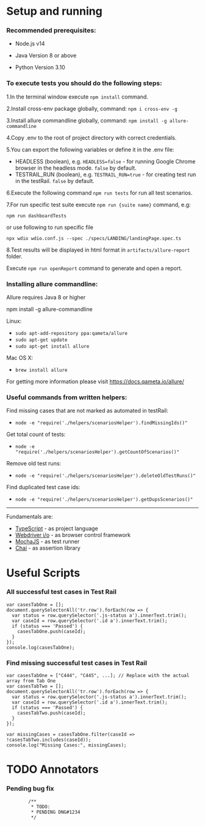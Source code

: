 # Setup and running
### Recommended prerequisites: 

- Node.js v14

- Java Version 8 or above

- Python Version 3.10

### To execute tests you should do the following steps:

1.In the terminal window execute ``npm install`` command.

2.Install cross-env package globally, command: ``npm i cross-env -g``

3.Install allure commandline globally, command: ``npm install -g allure-commandline``

4.Copy .env to the root of project directory with correct credentials.

5.You can export the following variables or define it in the .env file:

- HEADLESS (boolean), e.g. ``HEADLESS=false`` - for running Google Chrome browser in the headless mode. ``false`` by default.
- TESTRAIL_RUN (boolean), e.g. ``TESTRAIL_RUN=true`` -  for creating test run in the testRail. ``false`` by default.

6.Execute the following command ``npm run tests`` for run all test scenarios.

7.For run specific test suite execute ``npm run {suite name}`` command, e.g:

``npm run dashboardTests``

or use following to run specific file

``npx wdio wdio.conf.js --spec ./specs/LANDING/landingPage.spec.ts``

8.Test results will be displayed in html format in ``artifacts/allure-report`` folder.

Execute ``npm run openReport`` command to generate and open a report.
   
### Installing allure commandline:

Allure requires Java 8 or higher

npm install -g allure-commandline

Linux:

- ``sudo apt-add-repository ppa:qameta/allure``
- ``sudo apt-get update`` 
- ``sudo apt-get install allure``

Mac OS X:

- ``brew install allure``

For getting more information please visit https://docs.qameta.io/allure/

### Useful commands from written helpers:
Find missing cases that are not marked as automated in testRail:

- ``node -e "require('./helpers/scenariosHelper').findMissingIds()"``

Get total count of tests:

- ``node -e "require('./helpers/scenariosHelper').getCountOfScenarios()"``

Remove old test runs:

- ``node -e "require('./helpers/scenariosHelper').deleteOldTestRuns()"``

Find duplicated test case ids:

- ``node -e "require('./helpers/scenariosHelper').getDupsScenarios()"``

-------
Fundamentals are:
- [TypeScript](https://www.typescriptlang.org/docs/tutorial.html) - as project language
- [Webdriver i/o](https://webdriver.io/) - as browser control framework
- [MochaJS](https://mochajs.org/) - as test runner
- [Chai](https://www.chaijs.com/) - as assertion library

# Useful Scripts

### All successful test cases in Test Rail

```
var casesTabOne = [];
document.querySelectorAll('tr.row').forEach(row => {
  var status = row.querySelector('.js-status a').innerText.trim();
  var caseId = row.querySelector('.id a').innerText.trim();
  if (status === 'Passed') {
    casesTabOne.push(caseId);
  }
});
console.log(casesTabOne);
```

### Find missing successful test cases in Test Rail
```
var casesTabOne = ["C444", "C445", ...]; // Replace with the actual array from Tab One
var casesTabTwo = [];
document.querySelectorAll('tr.row').forEach(row => {
  var status = row.querySelector('.js-status a').innerText.trim();
  var caseId = row.querySelector('.id a').innerText.trim();
  if (status === 'Passed') {
    casesTabTwo.push(caseId);
  }
});

var missingCases = casesTabOne.filter(caseId => !casesTabTwo.includes(caseId));
console.log("Missing Cases:", missingCases);
```

# TODO Annotators
### Pending bug fix
```
        /**
         * TODO:
         * PENDING DNG#1234
         */
```